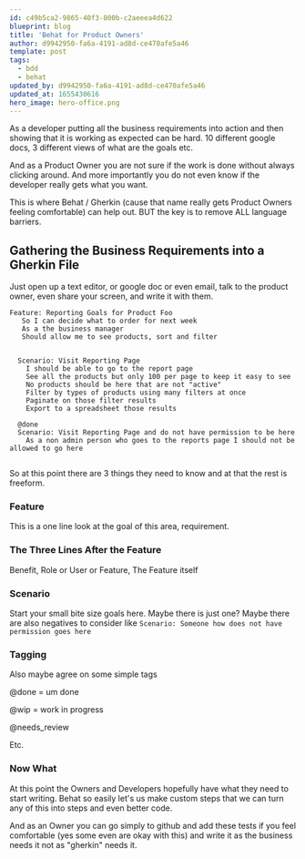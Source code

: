 ```yaml
---
id: c49b5ca2-9865-40f3-800b-c2aeeea4d622
blueprint: blog
title: 'Behat for Product Owners'
author: d9942950-fa6a-4191-ad8d-ce470afe5a46
template: post
tags:
  - bdd
  - behat
updated_by: d9942950-fa6a-4191-ad8d-ce470afe5a46
updated_at: 1655430616
hero_image: hero-office.png
---
```

As a developer putting all the business requirements into action and then showing that it is working as expected can be hard. 10 different google docs, 3 different views of what are the goals etc. 

And as a Product Owner you are not sure if the work is done without always clicking around. And more importantly you do not even know if the developer really gets what you want.

This is where Behat / Gherkin (cause that name really gets Product Owners feeling comfortable) can help out. BUT the key is to remove ALL language barriers.

## Gathering the Business Requirements into a Gherkin File


Just open up a text editor,  or google doc or even email, talk to the product owner, even share your screen, and write it with them. 


~~~
Feature: Reporting Goals for Product Foo
   So I can decide what to order for next week
   As a the business manager
   Should allow me to see products, sort and filter


  Scenario: Visit Reporting Page
    I should be able to go to the report page
    See all the products but only 100 per page to keep it easy to see
    No products should be here that are not "active"
    Filter by types of products using many filters at once
    Paginate on those filter results
    Export to a spreadsheet those results
    
  @done
  Scenario: Visit Reporting Page and do not have permission to be here
    As a non admin person who goes to the reports page I should not be allowed to go here


~~~

So at this point there are 3 things they need to know and at that the rest is freeform.

### Feature

This is a one line look at the goal of this area, requirement.

### The Three Lines After the Feature

Benefit, Role or User or Feature, The Feature itself


### Scenario

Start your small bite size goals here. Maybe there is just one? Maybe there are also negatives to consider like `Scenario: Someone how does not have permission goes here`

### Tagging

Also maybe agree on some simple tags

@done = um done

@wip = work in progress

@needs_review

Etc.



### Now What

At this point the Owners and Developers hopefully have what they need to start writing. Behat so easily let's us make custom steps that we can turn any of this into steps and even better code.

And as an Owner you can go simply to github and add these tests if you feel comfortable (yes some even are okay with this) and write it as the business needs it not as "gherkin" needs it. 




